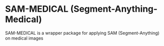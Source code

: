 # SAM-MEDICAL (Segment-Anything-Medical)

SAM-MEDICAL is a wrapper package for applying SAM (Segment-Anything) on medical images
